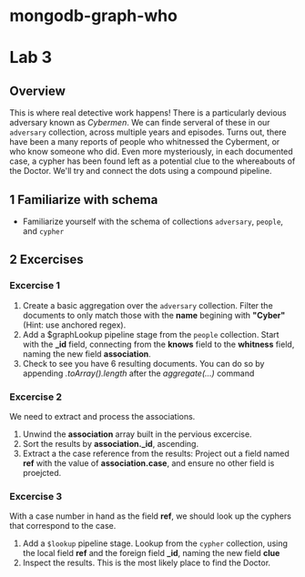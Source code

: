 # mongodb-graph-who

# Lab 3

## Overview

This is where real detective work happens!
There is a particularly devious adversary known as _Cybermen_. We can finde serveral of these in our `adversary` collection, across multiple years and episodes.
Turns out, there have been a many reports of people who whitnessed the Cyberment, or who know someone who did. Even more mysteriously, in each documented case, a cypher has been found left as a potential clue to the whereabouts of the Doctor. We'll try and connect the dots using a compound pipeline. 


## 1 Familiarize with schema
-  Familiarize yourself with the schema of collections `adversary`, `people`, and `cypher`

## 2 Excercises

### Excercise 1

1. Create a basic aggregation over the `adversary` collection. Filter the documents to only match those with the **name** begining with **"Cyber"** (Hint: use anchored regex).
1. Add a $graphLookup pipeline stage from the `people` collection. Start with the **_id** field, connecting from the **knows** field to the **whitness** field, naming the new field **association**. 
1. Check to see you have 6 resulting documents. You can do so by appending _.toArray().length_ after the _aggregate(...)_ command

### Excercise 2
We need to extract and process the associations.
1. Unwind the **association** array built in the pervious excercise.
1. Sort the results by **association._id**, ascending.
1. Extract a the case reference from the results: Project out a field named **ref** with the value of **association.case**, and ensure no other field is proejcted.

### Excercise 3
With a case number in hand as the field **ref**, we should look up the cyphers that correspond to the case.
1. Add a `$lookup` pipeline stage. Lookup from the `cypher` collection, using the local field **ref** and the foreign field **_id**, naming the new field **clue**
1. Inspect the results. This is the most likely place to find the Doctor.

<!--
db.adversary.aggregate([
    {$match:{name:/^Cyber/}},
    {$graphLookup:{
        from: 'people',
        startWith: '$_id',
        connectFromField: 'knows',
        connectToField: 'whitness',
        as: 'association',
        }
    },
    {$unwind:'$association'},
    {$sort: {'association._id':1}},
    {$project:{ref:'$association.case', _id:0}},
    {$lookup: {from: 'cypher', localField: 'ref', foreignField: '_id', as: 'clue' }}
])
-->
